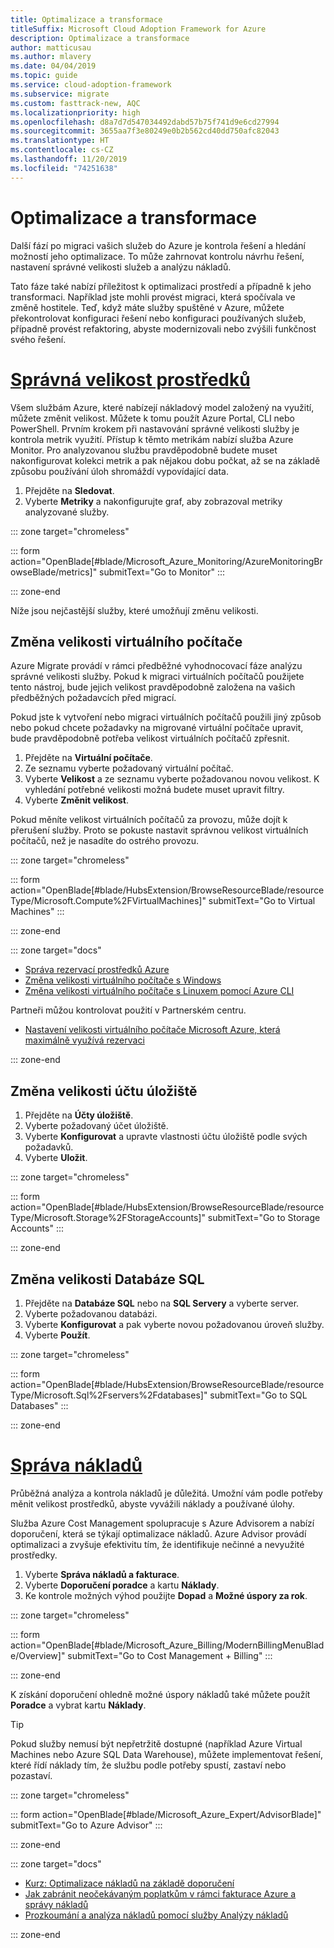 ```yaml
---
title: Optimalizace a transformace
titleSuffix: Microsoft Cloud Adoption Framework for Azure
description: Optimalizace a transformace
author: matticusau
ms.author: mlavery
ms.date: 04/04/2019
ms.topic: guide
ms.service: cloud-adoption-framework
ms.subservice: migrate
ms.custom: fasttrack-new, AQC
ms.localizationpriority: high
ms.openlocfilehash: d8a7d7d547034492dabd57b75f741d9e6cd27994
ms.sourcegitcommit: 3655aa7f3e80249e0b2b562cd40dd750afc82043
ms.translationtype: HT
ms.contentlocale: cs-CZ
ms.lasthandoff: 11/20/2019
ms.locfileid: "74251638"
---
```

# <a name="optimize-and-transform"></a>Optimalizace a transformace

Další fází po migraci vašich služeb do Azure je kontrola řešení a hledání možností jeho optimalizace. To může zahrnovat kontrolu návrhu řešení, nastavení správné velikosti služeb a analýzu nákladů.

Tato fáze také nabízí příležitost k optimalizaci prostředí a případně k jeho transformaci. Například jste mohli provést migraci, která spočívala ve změně hostitele. Teď, když máte služby spuštěné v Azure, můžete překontrolovat konfiguraci řešení nebo konfiguraci používaných služeb, případně provést refaktoring, abyste modernizovali nebo zvýšili funkčnost svého řešení.

# <a name="right-size-assetstaboptimize"></a>[Správná velikost prostředků](#tab/optimize)

Všem službám Azure, které nabízejí nákladový model založený na využití, můžete změnit velikost. Můžete k tomu použít Azure Portal, CLI nebo PowerShell. Prvním krokem při nastavování správné velikosti služby je kontrola metrik využití. Přístup k těmto metrikám nabízí služba Azure Monitor. Pro analyzovanou službu pravděpodobně budete muset nakonfigurovat kolekci metrik a pak nějakou dobu počkat, až se na základě způsobu používání úloh shromáždí vypovídající data.

1. Přejděte na **Sledovat**.
1. Vyberte **Metriky** a nakonfigurujte graf, aby zobrazoval metriky analyzované služby.

::: zone target="chromeless"

::: form action="OpenBlade[#blade/Microsoft_Azure_Monitoring/AzureMonitoringBrowseBlade/metrics]" submitText="Go to Monitor" :::

::: zone-end

Níže jsou nejčastější služby, které umožňují změnu velikosti.

## <a name="resize-a-virtual-machine"></a>Změna velikosti virtuálního počítače

Azure Migrate provádí v rámci předběžné vyhodnocovací fáze analýzu správné velikosti služby. Pokud k migraci virtuálních počítačů použijete tento nástroj, bude jejich velikost pravděpodobně založena na vašich předběžných požadavcích před migrací.

Pokud jste k vytvoření nebo migraci virtuálních počítačů použili jiný způsob nebo pokud chcete požadavky na migrované virtuální počítače upravit, bude pravděpodobně potřeba velikost virtuálních počítačů zpřesnit.

1. Přejděte na **Virtuální počítače**.
1. Ze seznamu vyberte požadovaný virtuální počítač.
1. Vyberte **Velikost** a ze seznamu vyberte požadovanou novou velikost. K vyhledání potřebné velikosti možná budete muset upravit filtry.
1. Vyberte **Změnit velikost**.

Pokud měníte velikost virtuálních počítačů za provozu, může dojít k přerušení služby. Proto se pokuste nastavit správnou velikost virtuálních počítačů, než je nasadíte do ostrého provozu.


::: zone target="chromeless"

::: form action="OpenBlade[#blade/HubsExtension/BrowseResourceBlade/resourceType/Microsoft.Compute%2FVirtualMachines]" submitText="Go to Virtual Machines" :::

::: zone-end

::: zone target="docs"

- [Správa rezervací prostředků Azure](https://docs.microsoft.com/azure/billing/billing-manage-reserved-vm-instance)
- [Změna velikosti virtuálního počítače s Windows](https://docs.microsoft.com/azure/virtual-machines/windows/resize-vm)
- [Změna velikosti virtuálního počítače s Linuxem pomocí Azure CLI](https://docs.microsoft.com/azure/virtual-machines/linux/change-vm-size)

Partneři můžou kontrolovat použití v Partnerském centru.

- [Nastavení velikosti virtuálního počítače Microsoft Azure, která maximálně využívá rezervaci](https://docs.microsoft.com/partner-center/azure-usage)

::: zone-end

## <a name="resize-a-storage-account"></a>Změna velikosti účtu úložiště

1. Přejděte na **Účty úložiště**.
1. Vyberte požadovaný účet úložiště.
1. Vyberte **Konfigurovat** a upravte vlastnosti účtu úložiště podle svých požadavků.
1. Vyberte **Uložit**.

::: zone target="chromeless"

::: form action="OpenBlade[#blade/HubsExtension/BrowseResourceBlade/resourceType/Microsoft.Storage%2FStorageAccounts]" submitText="Go to Storage Accounts" :::

::: zone-end

## <a name="resize-a-sql-database"></a>Změna velikosti Databáze SQL

1. Přejděte na **Databáze SQL** nebo na **SQL Servery** a vyberte server.
1. Vyberte požadovanou databázi.
1. Vyberte **Konfigurovat** a pak vyberte novou požadovanou úroveň služby.
1. Vyberte **Použít**.

::: zone target="chromeless"

::: form action="OpenBlade[#blade/HubsExtension/BrowseResourceBlade/resourceType/Microsoft.Sql%2Fservers%2Fdatabases]" submitText="Go to SQL Databases" :::

::: zone-end

# <a name="cost-managementtabmanagecost"></a>[Správa nákladů](#tab/ManageCost)

Průběžná analýza a kontrola nákladů je důležitá. Umožní vám podle potřeby měnit velikost prostředků, abyste vyvážili náklady a používané úlohy.

Služba Azure Cost Management spolupracuje s Azure Advisorem a nabízí doporučení, která se týkají optimalizace nákladů. Azure Advisor provádí optimalizaci a zvyšuje efektivitu tím, že identifikuje nečinné a nevyužité prostředky.

1. Vyberte **Správa nákladů a fakturace**.
1. Vyberte **Doporučení poradce** a kartu **Náklady**.
1. Ke kontrole možných výhod použijte **Dopad** a **Možné úspory za rok**.

::: zone target="chromeless"

::: form action="OpenBlade[#blade/Microsoft_Azure_Billing/ModernBillingMenuBlade/Overview]" submitText="Go to Cost Management + Billing" :::

::: zone-end

K získání doporučení ohledně možné úspory nákladů také můžete použít **Poradce** a vybrat kartu **Náklady**.

> [!TIP]
> Pokud služby nemusí být nepřetržitě dostupné (například Azure Virtual Machines nebo Azure SQL Data Warehouse), můžete implementovat řešení, které řídí náklady tím, že službu podle potřeby spustí, zastaví nebo pozastaví.
>

::: zone target="chromeless"

::: form action="OpenBlade[#blade/Microsoft_Azure_Expert/AdvisorBlade]" submitText="Go to Azure Advisor" :::

::: zone-end

::: zone target="docs"

- [Kurz: Optimalizace nákladů na základě doporučení](https://docs.microsoft.com/azure/cost-management/tutorial-acm-opt-recommendations)
- [Jak zabránit neočekávaným poplatkům v rámci fakturace Azure a správy nákladů](https://docs.microsoft.com/azure/billing/billing-getting-started)
- [Prozkoumání a analýza nákladů pomocí služby Analýzy nákladů](https://docs.microsoft.com/azure/cost-management/quick-acm-cost-analysis)

::: zone-end
